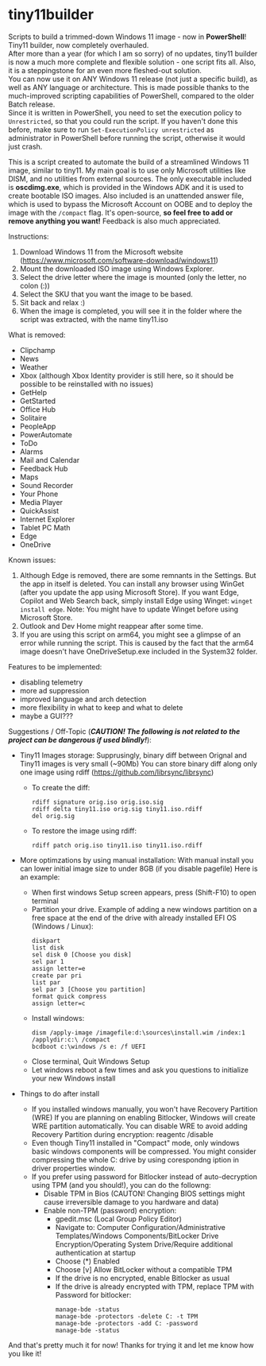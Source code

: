 # tiny11builder

Scripts to build a trimmed-down Windows 11 image - now in **PowerShell**!
<br>
Tiny11 builder, now completely overhauled.
</br>
After more than a year (for which I am so sorry) of no updates, tiny11 builder is now a much more complete and flexible solution - one script fits all. Also, it is a steppingstone for an even more fleshed-out solution.
<br>
You can now use it on ANY Windows 11 release (not just a specific build), as well as ANY language or architecture.
This is made possible thanks to the much-improved scripting capabilities of PowerShell, compared to the older Batch release.
</br>
Since it is written in PowerShell, you need to set the execution policy to  `Unrestricted`, so that you could run the script.
If you haven't done this before, make sure to run `Set-ExecutionPolicy unrestricted` as administrator in PowerShell before running the script, otherwise it would just crash.


This is a script created to automate the build of a streamlined Windows 11 image, similar to tiny11.
My main goal is to use only Microsoft utilities like DISM, and no utilities from external sources. The only executable included is **oscdimg.exe**, which is provided in the Windows ADK and it is used to create bootable ISO images. 
Also included is an unattended answer file, which is used to bypass the Microsoft Account on OOBE and to deploy the image with the `/compact` flag.
It's open-source, **so feel free to add or remove anything you want!** Feedback is also much appreciated.

Instructions:
  1. Download Windows 11 from the Microsoft website (<https://www.microsoft.com/software-download/windows11>)
  2. Mount the downloaded ISO image using Windows Explorer.
  3. Select the drive letter where the image is mounted (only the letter, no colon (:))
  4. Select the SKU that you want the image to be based.
  5. Sit back and relax :)
  6. When the image is completed, you will see it in the folder where the script was extracted, with the name tiny11.iso

What is removed:
  - Clipchamp
  - News
  - Weather
  - Xbox (although Xbox Identity provider is still here, so it should be possible to be reinstalled with no issues)
  - GetHelp
  - GetStarted
  - Office Hub
  - Solitaire
  - PeopleApp
  - PowerAutomate
  - ToDo
  - Alarms
  - Mail and Calendar
  - Feedback Hub
  - Maps
  - Sound Recorder
  - Your Phone
  - Media Player
  - QuickAssist
  - Internet Explorer
  - Tablet PC Math
  - Edge
  - OneDrive

Known issues:
  1. Although Edge is removed, there are some remnants in the Settings. But the app in itself is deleted. You can install any browser using WinGet (after you update the app using Microsoft Store). If you want Edge, Copilot and Web Search back, simply install Edge using Winget: `winget install edge`. Note: You might have to update Winget before using Microsoft Store.
  2. Outlook and Dev Home might reappear after some time.
  3. If you are using this script on arm64, you might see a glimpse of an error while running the script. This is caused by the fact that the arm64 image doesn't have OneDriveSetup.exe included in the System32 folder.

Features to be implemented:
  - disabling telemetry
  - more ad suppression
  - improved language and arch detection
  - more flexibility in what to keep and what to delete
  - maybe a GUI???

Suggestions / Off-Topic (***CAUTION! The following is not related to the project can be dangerous if used blindly!***):
  - Tiny11 Images storage:
    Supprusingly, binary diff between Orignal and Tiny11 images is very small (~90Mb)
    You can store binary diff along only one image using rdiff (<https://github.com/librsync/librsync>)
    - To create the diff:
      ```
      rdiff signature orig.iso orig.iso.sig
      rdiff delta tiny11.iso orig.sig tiny11.iso.rdiff
      del orig.sig
      ```
    - To restore the image using rdiff:
      ```
      rdiff patch orig.iso tiny11.iso tiny11.iso.rdiff
      ```

  - More optimzations by using manual installation:
    With manual install you can lower initial image size to under 8GB (if you disable pagefile)
    Here is an example:
      - When first windows Setup screen appears, press (Shift-F10) to open terminal
      - Partition your drive. Example of adding a new windows partition on a free space at the end of the drive
        with already installed EFI OS (Windows / Linux):
          ```
          diskpart
          list disk
          sel disk 0 [Choose you disk]
          sel par 1
          assign letter=e
          create par pri
          list par
          sel par 3 [Choose you partition]
          format quick compress
          assign letter=c
          ```
      - Install windows:
          ```
          dism /apply-image /imagefile:d:\sources\install.wim /index:1 /applydir:c:\ /compact
          bcdboot c:\windows /s e: /f UEFI
          ```
      - Close terminal, Quit Windows Setup
      - Let windows reboot a few times and ask you questions to initialize your new Windows install

  - Things to do after install
    - If you installed windows manually, you won't have Recovery Partition (WRE)
      If you are planning on enabling Bitlocker, Windows will create WRE partition automatically.
      You can disable WRE to avoid adding Recovery Partition during encryption:
      reagentc /disable
    - Even though Tiny11 installed in "Compact" mode, only windows basic windows components will be compressed.
      You might consider compressing the whole C: drive by using corespondng iption in driver properties window.
    - If you prefer using password for Bitlocker instead of auto-decryption using TPM (and you should!), you can do the followng:
      - Disable TPM in Bios (CAUTON! Changing BIOS settings might cause irreversible damage to you hardware and data)
      - Enable non-TPM (password) encryption:
        - gpedit.msc (Local Group Policy Editor)
        - Navigate to: Computer Configuration/Administrative Templates/Windows Components/BitLocker Drive Encryption/Operating System Drive/Require additional authentication at startup
        - Choose (*) Enabled
        - Choose [v] Allow BitLocker without a compatible TPM
        - If the drive is no encrypted, enable Bitlocker as usual
        - If the drive is already encrypted with TPM, replace TPM with Password for bitlocker:
          ```
          manage-bde -status
          manage-bde -protectors -delete C: -t TPM
          manage-bde -protectors -add C: -password
          manage-bde -status
          ```
 
And that's pretty much it for now!
Thanks for trying it and let me know how you like it!
